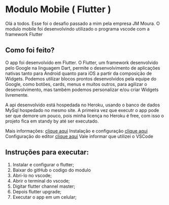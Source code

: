 # Modulo Mobile ( Flutter )

Olá a todos. Esse foi o desafio passado a mim pela empresa JM Moura. 
O modulo mobile foi desenvolvindo utilizado o programa vscode com a framework Flutter

## Como foi feito?

O app foi desenvolvido em Flutter. O Flutter, um framework desenvolvido pelo Google na linguagem Dart, permite o desenvolvimento de aplicações nativas tanto para Android quanto para iOS a partir da composição de Widgets. Podemos utilizar blocos prontos desenvolvidos pela equipe do Google, como botões, cards, menus e muitos outros, para agilizar o desenvolvimento, mas também podemos personalizar e/ou criar Widgets livremente.

A api desenvolvido está hospedada no Heroku, usando o banco de dados MySql hospedado no mesmo site.
A primeira vez que executr o app pode ser que demore um pouco, pois minha licença no Heroku é free, com isso o projeto fica em standy by até ser executado.

Mais informações: 
<a href="http://flutter.dev" title="clique aqui" rel="nofollow">clique aqui</a> Instalação e configuração
<a href="https://flutter.dev/docs/get-started/install" title="clique aqui" rel="nofollow">clique aqui</a> Configuração do editor
<a href="https://flutter.dev/docs/get-started/editor?tab=vscode" title="clique aqui" rel="nofollow">clique aqui</a> Vale informar que utilizei o VSCode

## Instruções para executar:

1) Instalar e configurar o flutter;
2) Baixar do gitHub o codigo do modulo
3) Abri-lo no vscode;
4) Abrir o terminal do vscode;
5) Digitar flutter channel master;
6) Depois flutter upgrade;
7) Executar o app em um celular;
